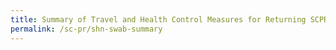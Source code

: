 ```yaml
---
title: Summary of Travel and Health Control Measures for Returning SCPRs
permalink: /sc-pr/shn-swab-summary
---
```


